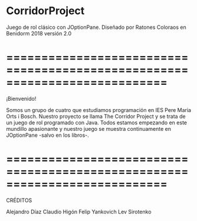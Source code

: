 # CorridorProject
Juego de rol clásico con JOptionPane. 
Diseñado por Ratones Coloraos en Benidorm 2018
versión 2.0

===========================================================================
===========================================================================


¡Bienvenido!

Somos un grupo de cuatro que estudiamos programación en IES Pere Maria Orts
i Bosch. Nuestro proyecto se llama The Corridor Project y se trata de un
juego de rol programado con Java. Todos estamos empezando en este mundillo
apasionante y nuestro juego se muestra continuamente en
JOptionPane -salvo en los libros-.


===========================================================================
===========================================================================

CRÉDITOS

Alejandro Díaz
Claudio Higón 
Felip Yankovich
Lev Sirotenko
